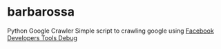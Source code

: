 # barbarossa

Python Google Crawler
Simple script to crawling google using <a href="https://developers.facebook.com/tools/debug/echo/?q=">Facebook Developers Tools Debug</a>